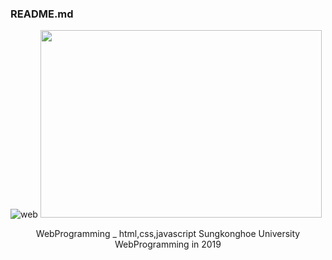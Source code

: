 ### README.md

![web]()
<img src="https://user-images.githubusercontent.com/57865037/113119213-21ab2980-924b-11eb-85b1-c14e3d1e7f10.png" width="450px" height="300px"></img></br>

<center>WebProgramming _ html,css,javascript   Sungkonghoe University WebProgramming in 2019
</center>  


